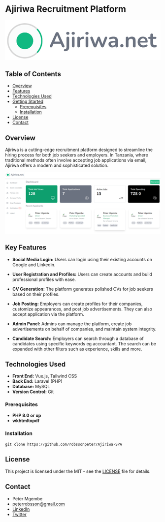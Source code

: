 # Ajiriwa Recruitment Platform

![Ajiriwa-Log](/docs/images/ajiriwa-logo.png)

## Table of Contents
- [Overview](#overview)
- [Features](#features)
- [Technologies Used](#technologies-used)
- [Getting Started](#getting-started)
  - [Prerequisites](#prerequisites)
  - [Installation](#installation)
- [License](#license)
- [Contact](#contact)

## Overview

Ajiriwa is a cutting-edge recruitment platform designed to streamline the hiring process for both job seekers and employers. In Tanzania, where traditional methods often involve accepting job applications via email, Ajiriwa offers a modern and sophisticated solution.

![Find-a-job](/docs/images/employer-dashboard.png)

## Key Features

- **Social Media Login:** Users can login using their existing accounts on Google and Linkedin.

- **User Registration and Profiles:** Users can create accounts and build professional profiles with ease.

- **CV Generation:** The platform generates polished CVs for job seekers based on their profiles.

- **Job Posting:** Employers can create profiles for their companies, customize appearances, and post job advertisements. They can also accept application via the platform.

- **Admin Panel:** Admins can manage the platform, create job advertisements on behalf of companies, and maintain system integrity.

- **Candidate Search:** Employers can search through a database of candidates using specific keywords eg accountant. The search can be expanded with other filters such as experience, skills and more.


## Technologies Used

- **Front End:** Vue.js, Tailwind CSS
- **Back End:** Laravel (PHP)
- **Database:** MySQL
- **Version Control:** Git

### Prerequisites

- **PHP 8.0 or up**
- **wkhtmltopdf**

### Installation

```git clone https://github.com/robssonpeter/Ajiriwa-SPA```


## License

This project is licensed under the MIT - see the [LICENSE](MIT) file for details.

## Contact

- Peter Mgembe
- peterrobsson@gmail.com
- [LinkedIn](https://www.linkedin.com/in/peter-robert-mgembe-ba805446/)
- [Twitter](https://twitter.com/robssonpeter)
